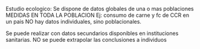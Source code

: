 
Estudio ecologico:
Se dispone de datos globales de una o mas poblaciones
MEDIDAS EN TODA LA POBLACION
Ej: consumo de carne y fc de CCR en un pais
NO hay datos individuales, sino poblacionales.

Se puede realizar con datos secundarios disponibles en instituciones sanitarias.
NO se puede extrapolar las conclusiones a individuos